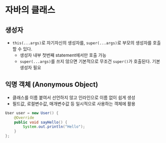 # 자바의 클래스

## 생성자

- `this(...args)`로 자기자신의 생성자를, `super(...args)`로 부모의 생성자를 호출할 수 있다.
  - 생성자 내부 첫번째 statement에서만 호출 가능
  - `super(...args)`를 쓰지 않으면 기본적으로 무조건 `super()`가 호출된다. 기본생성자 필요

## 익명 객체 (Anonymous Object)

- 클래스를 이름 붙여서 선언하지 않고 인라인으로 이름 없이 쉽게 생성
- 필드값, 로컬변수값, 매개변수값 등 일시적으로 사용하는 객체에 활용

```java
User user = new User() {
    @Override
    public void sayHello() {
        System.out.println("Hello");
    }
};
```
